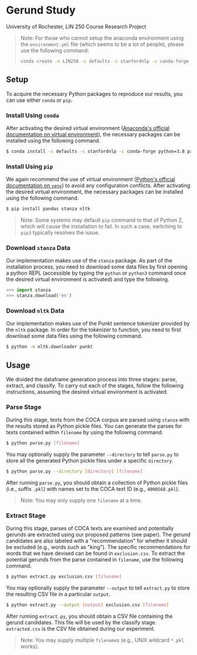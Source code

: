 # Gerund Study

University of Rochester, LIN 250 Course Research Project

> Note: For those who cannot setup the anaconda environment using the `environment.yml` file (which seems to be a lot of people), please use the following command:
>
> ```bash
> conda create -n LIN250 -c defaults -c stanfordnlp -c conda-forge python=3.8 autopep8 stanza nltk pandas
> ```

## Setup

To acquire the necessary Python packages to reproduce our results, you can use either `conda` or `pip`.

### Install Using `conda`

After activating the desired virtual environment ([Anaconda's official documentation on virtual environment](https://docs.conda.io/projects/conda/en/latest/user-guide/tasks/manage-environments.html)), the necessary packages can be installed using the following command.

```bash
$ conda install -c defaults -c stanfordnlp -c conda-forge python=3.8 pandas stanza nltk
```

### Install Using `pip`

We again recommend the use of virtual environment ([Python's official documentation on `venv`](https://docs.python.org/3/library/venv.html)) to avoid any configuration conflicts. After activating the desired virtual environment, the necessary packages can be installed using the following command.

```bash
$ pip install pandas stanza nltk
```

> Note: Some systems may default `pip` command to that of Python 2, which will cause the installation to fail. In such a case, switching to `pip3` typically resolves the issue.

### Download `stanza` Data

Our implementation makes use of the `stanza` package. As part of the installation process, you need to download some data files by first opening a python REPL (accessible by typing the `python` or `python3` command once the desired virtual environment is activated) and type the following.

```python
>>> import stanza
>>> stanza.download('en')
```

### Download `nltk` Data

Our implementation makes use of the Punkt sentence tokenizer provided by the `nltk` package. In order for the tokenizer to function, you need to first download some data files using the following command.

```bash
$ python -m nltk.downloader punkt
```

## Usage

We divided the dataframe generation process into three stages: parse, extract, and classify. To carry out each of the stages, follow the following instructions, assuming the desired virtual environment is activated.

### Parse Stage

During this stage, texts from the COCA corpus are parsed using `stanza` with the results stored as Python pickle files. You can generate the parses for texts contained within `filename` by using the following command.

```bash
$ python parse.py [filename]
```

You may optionally supply the parameter `--directory` to tell `parse.py` to store all the generated Python pickle files under a specific `directory`.

```bash
$ python parse.py --directory [directory] [filename]
```

After running `parse.py`, you should obtain a collection of Python pickle files (i.e., suffix `.pkl`) with names set to the COCA text ID (e.g., `4000568.pkl`).

> Note: You may only supply one `filename` at a time.

### Extract Stage

During this stage, parses of COCA texts are examined and potentially gerunds are extracted using our proposed patterns (see paper). The gerund candidates are also labeled with a "recommendation" for whether it should be excluded (e.g., words such as "king"). The specific recommendations for words that we have devised can be found in `exclusion.csv`. To extract the potential gerunds from the parse contained in `filename`, use the following command.

```bash
$ python extract.py exclusion.csv [filename]
```

You may optionally supply the parameter `--output` to tell `extract.py` to store the resulting CSV file in a particular `output`.

```bash
$ python extract.py --output [output] exclusion.csv [filename]
```

After running `extract.py`, you should obtain a CSV file containing the gerund candidates. This file will be used by the classify stage. `extracted.csv` is the CSV file obtained during our experiment.

> Note: You may supply multiple `filename`s (e.g., UNIX wildcard `*.pkl` works).
